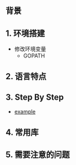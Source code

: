 ## 背景

## 1. 环境搭建
- 修改环境变量
  - GOPATH

## 2. 语言特点

## 3. Step By Step
- [example](https://gobyexample.com/)

## 4. 常用库

## 5. 需要注意的问题


